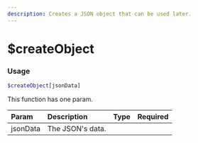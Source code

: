 ```yaml
---
description: Creates a JSON object that can be used later.
---
```


# $createObject
### Usage
```php
$createObject[jsonData]
```

This function has one param.

| Param | Description | Type | Required |
| :--- | :--- | :--- | :---
| jsonData | The JSON's data.